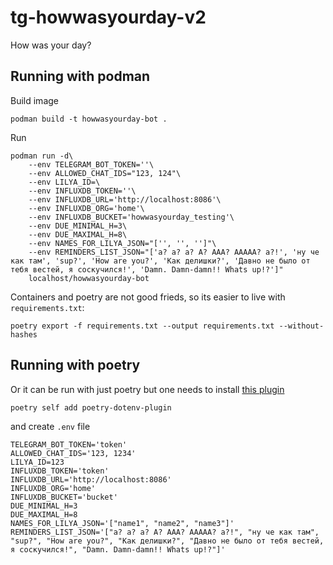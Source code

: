 # tg-howwasyourday-v2
How was your day?


## Running with podman 

Build image
```shell
podman build -t howwasyourday-bot .
```
Run
```shell
podman run -d\
    --env TELEGRAM_BOT_TOKEN=''\
    --env ALLOWED_CHAT_IDS="123, 124"\
    --env LILYA_ID=\
    --env INFLUXDB_TOKEN=''\
    --env INFLUXDB_URL='http://localhost:8086'\
    --env INFLUXDB_ORG='home'\
    --env INFLUXDB_BUCKET='howwasyourday_testing'\
    --env DUE_MINIMAL_H=3\
    --env DUE_MAXIMAL_H=8\
    --env NAMES_FOR_LILYA_JSON="['', '', '']"\
    --env REMINDERS_LIST_JSON="['а? а? а? А? ААА? ААААА? а?!', 'ну че как там', 'sup?', 'How are you?', 'Как делишки?', 'Давно не было от тебя вестей, я соскучился!', 'Damn. Damn-damn!! Whats up!?']"
    localhost/howwasyourday-bot
```

Containers and poetry are not good frieds, so its easier to live with `requirements.txt`:
```shell
poetry export -f requirements.txt --output requirements.txt --without-hashes
```

## Running with poetry
Or it can be run with just poetry but one needs to install [this plugin](https://github.com/mpeteuil/poetry-dotenv-plugin)
```shell
poetry self add poetry-dotenv-plugin
```
and create `.env` file
```shell
TELEGRAM_BOT_TOKEN='token'  
ALLOWED_CHAT_IDS='123, 1234' 
LILYA_ID=123
INFLUXDB_TOKEN='token'  
INFLUXDB_URL='http://localhost:8086'  
INFLUXDB_ORG='home'  
INFLUXDB_BUCKET='bucket'  
DUE_MINIMAL_H=3  
DUE_MAXIMAL_H=8  
NAMES_FOR_LILYA_JSON='["name1", "name2", "name3"]'  
REMINDERS_LIST_JSON='["а? а? а? А? ААА? ААААА? а?!", "ну че как там", "sup?", "How are you?", "Как делишки?", "Давно не было от тебя вестей, я соскучился!", "Damn. Damn-damn!! Whats up!?"]'
```